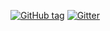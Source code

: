 [![GitHub tag](https://img.shields.io/github/tag/Alynva/ScraTCon.svg)](https://github.com/Alynva/ScraTCon/releases) [![Gitter](https://img.shields.io/gitter/room/alynva/ScraTCon.js.svg)](https://gitter.im/ScraTCon)

